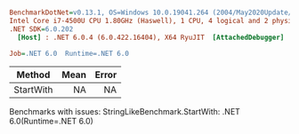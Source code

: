 ``` ini

BenchmarkDotNet=v0.13.1, OS=Windows 10.0.19041.264 (2004/May2020Update/20H1)
Intel Core i7-4500U CPU 1.80GHz (Haswell), 1 CPU, 4 logical and 2 physical cores
.NET SDK=6.0.202
  [Host] : .NET 6.0.4 (6.0.422.16404), X64 RyuJIT  [AttachedDebugger]

Job=.NET 6.0  Runtime=.NET 6.0  

```
|    Method | Mean | Error |
|---------- |-----:|------:|
| StartWith |   NA |    NA |

Benchmarks with issues:
  StringLikeBenchmark.StartWith: .NET 6.0(Runtime=.NET 6.0)
